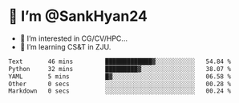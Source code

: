 # 👋 I’m @SankHyan24

- 👀 I’m interested in CG/CV/HPC...
- 🌱 I’m learning CS&T in ZJU.

<!---
SankHyan24/SankHyan24 is a ✨ special ✨ repository because its `README.md` (this file) appears on your GitHub profile.
You can click the Preview link to take a look at your changes.
--->
<!--START_SECTION:waka-->

```txt
Text       46 mins         █████████████▓░░░░░░░░░░░   54.84 %
Python     32 mins         █████████▓░░░░░░░░░░░░░░░   38.07 %
YAML       5 mins          █▓░░░░░░░░░░░░░░░░░░░░░░░   06.58 %
Other      0 secs          ░░░░░░░░░░░░░░░░░░░░░░░░░   00.28 %
Markdown   0 secs          ░░░░░░░░░░░░░░░░░░░░░░░░░   00.24 %
```

<!--END_SECTION:waka-->
